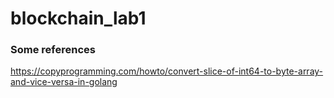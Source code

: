 # blockchain_lab1
### Some references
https://copyprogramming.com/howto/convert-slice-of-int64-to-byte-array-and-vice-versa-in-golang